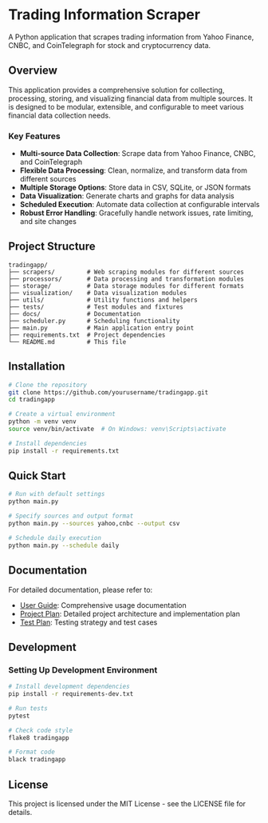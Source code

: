 # Trading Information Scraper

A Python application that scrapes trading information from Yahoo Finance, CNBC, and CoinTelegraph for stock and cryptocurrency data.

## Overview

This application provides a comprehensive solution for collecting, processing, storing, and visualizing financial data from multiple sources. It is designed to be modular, extensible, and configurable to meet various financial data collection needs.

### Key Features

- **Multi-source Data Collection**: Scrape data from Yahoo Finance, CNBC, and CoinTelegraph
- **Flexible Data Processing**: Clean, normalize, and transform data from different sources
- **Multiple Storage Options**: Store data in CSV, SQLite, or JSON formats
- **Data Visualization**: Generate charts and graphs for data analysis
- **Scheduled Execution**: Automate data collection at configurable intervals
- **Robust Error Handling**: Gracefully handle network issues, rate limiting, and site changes

## Project Structure

```
tradingapp/
├── scrapers/         # Web scraping modules for different sources
├── processors/       # Data processing and transformation modules
├── storage/          # Data storage modules for different formats
├── visualization/    # Data visualization modules
├── utils/            # Utility functions and helpers
├── tests/            # Test modules and fixtures
├── docs/             # Documentation
├── scheduler.py      # Scheduling functionality
├── main.py           # Main application entry point
├── requirements.txt  # Project dependencies
└── README.md         # This file
```

## Installation

```bash
# Clone the repository
git clone https://github.com/yourusername/tradingapp.git
cd tradingapp

# Create a virtual environment
python -m venv venv
source venv/bin/activate  # On Windows: venv\Scripts\activate

# Install dependencies
pip install -r requirements.txt
```

## Quick Start

```bash
# Run with default settings
python main.py

# Specify sources and output format
python main.py --sources yahoo,cnbc --output csv

# Schedule daily execution
python main.py --schedule daily
```

## Documentation

For detailed documentation, please refer to:

- [User Guide](docs/README.md): Comprehensive usage documentation
- [Project Plan](project_plan.md): Detailed project architecture and implementation plan
- [Test Plan](tests/test_plan.md): Testing strategy and test cases

## Development

### Setting Up Development Environment

```bash
# Install development dependencies
pip install -r requirements-dev.txt

# Run tests
pytest

# Check code style
flake8 tradingapp

# Format code
black tradingapp
```

## License

This project is licensed under the MIT License - see the LICENSE file for details.